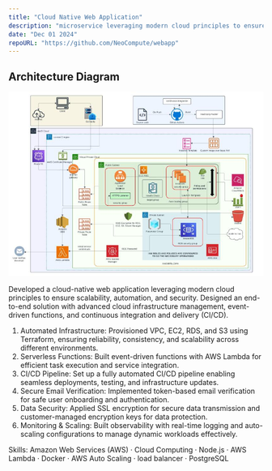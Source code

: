 ```yaml
---
title: "Cloud Native Web Application"
description: "microservice leveraging modern cloud principles to ensure scalability, automation, and security."
date: "Dec 01 2024"
repoURL: "https://github.com/NeoCompute/webapp"
---
```


## Architecture Diagram

![Architecture diagram](./architectureDiag.jpeg)

Developed a cloud-native web application leveraging modern cloud principles to ensure scalability, automation, and security. Designed an end-to-end solution with advanced cloud infrastructure management, event-driven functions, and continuous integration and delivery (CI/CD).

1. Automated Infrastructure: Provisioned VPC, EC2, RDS, and S3 using Terraform, ensuring reliability, consistency, and scalability across different environments.
2. Serverless Functions: Built event-driven functions with AWS Lambda for efficient task execution and service integration.
3. CI/CD Pipeline: Set up a fully automated CI/CD pipeline enabling seamless deployments, testing, and infrastructure updates.
4. Secure Email Verification: Implemented token-based email verification for safe user onboarding and authentication.
5. Data Security: Applied SSL encryption for secure data transmission and customer-managed encryption keys for data protection.
6. Monitoring & Scaling: Built observability with real-time logging and auto-scaling configurations to manage dynamic workloads effectively.


Skills: Amazon Web Services (AWS) · Cloud Computing · Node.js · AWS Lambda · Docker · AWS Auto Scaling · load balancer · PostgreSQL